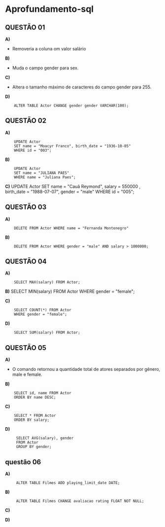 # Aprofundamento-sql
## QUESTÃO 01
**A)**
- Removeria a coluna om valor salário

**B)**
- Muda o campo gender para sex.



**C)**
- Altera o tamanho máximo de caracteres do campo gender para 255.

**D)**

        ALTER TABLE Actor CHANGE gender gender VARCHAR(100);


## QUESTÃO 02

**A)**

        UPDATE Actor
        SET name = "Moacyr Franco", birth_date = "1936-10-05"
        WHERE id = "003";
       
        
**B)**

        UPDATE Actor
        SET name = "JULIANA PAES"
        WHERE name = "Juliana Paes";
        
        
**C)**
        UPDATE Actor
        SET name = "Cauã Reymond", salary = 550000 , birth_date = "1988-07-07", gender = "male"
        WHERE id = "005";


## QUESTÃO 03

**A)**

        DELETE FROM Actor WHERE name = "Fernanda Montenegro"
        
**B)**

        DELETE FROM Actor WHERE gender = "male" AND salary > 1000000;
        
        
## QUESTÃO 04

**A)**

        SELECT MAX(salary) FROM Actor;


**B)**
        SELECT MIN(salary) FROM Actor
        WHERE gender = "female";
        

**C)**

        SELECT COUNT(*) FROM Actor
        WHERE gender = "female";
        
        
**D)**

        SELECT SUM(salary) FROM Actor;
        
## QUESTÃO 05

**A)**

- O comando retornou a quantidade total de atores separados por gênero, male e female.

**B)**

        SELECT id, name FROM Actor
        ORDER BY name DESC;

**C)**

        SELECT * FROM Actor
        ORDER BY salary;
        

**D)**

         SELECT AVG(salary), gender
         FROM Actor
         GROUP BY gender;
         
## questão 06

**A)**

         ALTER TABLE Filmes ADD playing_limit_date DATE;


**B)**

         ALTER TABLE Filmes CHANGE avaliacao rating FLOAT NOT NULL;
         
**C)**


          
**D)**




